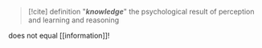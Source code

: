 
> [!cite] definition
> "***knowledge***"
> the psychological result of perception and learning and reasoning  

does not equal [[information]]!